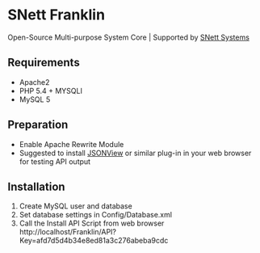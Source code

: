 # SNett Franklin
Open-Source Multi-purpose System Core
 | Supported by [SNett Systems](http://snett.net)

## Requirements
* Apache2
* PHP 5.4 + MYSQLI
* MySQL 5

## Preparation
* Enable Apache Rewrite Module
* Suggested to install [JSONView](https://addons.mozilla.org/en-Us/firefox/addon/jsonview/) or similar plug-in in your web browser for testing API output

## Installation
1. Create MySQL user and database
2. Set database settings in Config/Database.xml
3. Call the Install API Script from web browser
http://localhost/Franklin/API?Key=afd7d5d4b34e8ed81a3c276abeba9cdc
